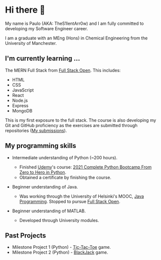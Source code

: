 # Hi there 👋

My name is Paulo (AKA: TheS1lentArr0w) and I am fully committed to developing my Software Engineer career.

I am a graduate with an MEng (Hons) in Chemical Engineering from the University of Manchester.

<!--
**TheS1lentArr0w/TheS1lentArr0w** is a ✨ _special_ ✨ repository because its `README.md` (this file) appears on your GitHub profile.

Here are some ideas to get you started:

- 🔭 I’m currently working on ...
- 🌱 I’m currently learning ...
- 👯 I’m looking to collaborate on ...
- 🤔 I’m looking for help with ...
- 💬 Ask me about ...
- 📫 How to reach me: ...
- 😄 Pronouns: ...
- ⚡ Fun fact: ...
-->

## I'm currently learning ...

The MERN Full Stack from [Full Stack Open](https://fullstackopen.com/en/). This includes:
* HTML
* CSS
* JavaScript
* React
* Node.js
* Express
* MongoDB

This is my first exposure to the full stack. The course is also developing my Git and GitHub proficiency as the exercises are submitted through repositories ([My submissions](https://github.com/TheS1lentArr0w/full_stack_open)). 

## My programming skills

* Intermediate understanding of Python (~200 hours).
  * Finished [Udemy](https://www.udemy.com)'s course: [2021 Complete Python Bootcamp From Zero to Hero in Python](https://www.udemy.com/course/complete-python-bootcamp/).
  * Obtained a certificate by finishing the course.

* Beginner understanding of Java.
  * Was working through the University of Helsinki's MOOC, [Java Programming](https://java-programming.mooc.fi). Stopped to pursue [Full Stack Open](https://fullstackopen.com/en/).

* Beginner understanding of MATLAB.
  * Developed through University modules.

## Past Projects

* Milestone Project 1 (Python) - [Tic-Tac-Toe](https://github.com/TheS1lentArr0w/Milestone-Project-1) game.
* Milestone Project 2 (Python) - [BlackJack](https://github.com/TheS1lentArr0w/Milestone-Project-2) game.

<!-- Put in Udemy Milestone projects
Maybe look into uploading code to GitHub
-->
